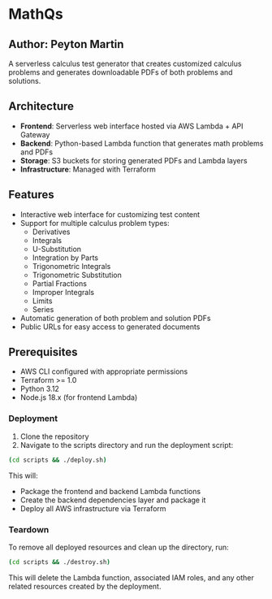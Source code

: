 # MathQs

## Author: Peyton Martin

A serverless calculus test generator that creates customized calculus problems and generates downloadable PDFs of both problems and solutions.

## Architecture

- **Frontend**: Serverless web interface hosted via AWS Lambda + API Gateway
- **Backend**: Python-based Lambda function that generates math problems and PDFs
- **Storage**: S3 buckets for storing generated PDFs and Lambda layers
- **Infrastructure**: Managed with Terraform

## Features

- Interactive web interface for customizing test content
- Support for multiple calculus problem types:
  - Derivatives
  - Integrals
  - U-Substitution
  - Integration by Parts
  - Trigonometric Integrals
  - Trigonometric Substitution
  - Partial Fractions
  - Improper Integrals
  - Limits
  - Series
- Automatic generation of both problem and solution PDFs
- Public URLs for easy access to generated documents

## Prerequisites

- AWS CLI configured with appropriate permissions
- Terraform >= 1.0
- Python 3.12
- Node.js 18.x (for frontend Lambda)

### Deployment

1. Clone the repository
2. Navigate to the scripts directory and run the deployment script:

```bash
(cd scripts && ./deploy.sh)
```

This will:

- Package the frontend and backend Lambda functions
- Create the backend dependencies layer and package it
- Deploy all AWS infrastructure via Terraform

### Teardown

To remove all deployed resources and clean up the directory, run:

```bash
(cd scripts && ./destroy.sh)
```

This will delete the Lambda function, associated IAM roles, and any other related resources created by the deployment.

